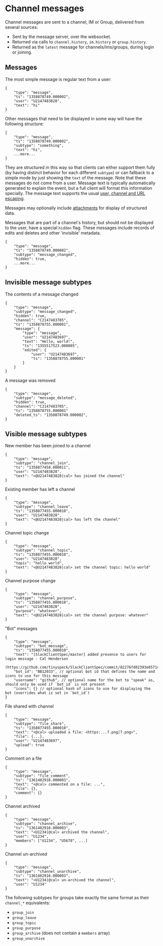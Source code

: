 # Channel messages

Channel messages are sent to a channel, IM or Group, delivered from several sources:

* Sent by the message server, over the websocket.
* Returned via calls to `channel.history`, `im.history` or `group.history`.
* Returned as the `latest` message for channels/ims/groups, during login or joining.


## Messages

The most simple message is regular text from a user:

	{
		"type": "message",
		"ts": "1358878749.000002",
		"user": "U2147483828",
		"text": "hi"
	}

Other messages that need to be displayed in some way will have the following structure:

	{
		"type": "message",
		"ts": "1358878749.000002",
		"subtype": "something",
		"text": "hi",
		...more...
	}

They are structured in this way so that clients can either support them fully (by having distinct 
behavior for each different `subtype`) or can fallback to a simple mode by just showing the `text` of 
the message. Note that these messages do not come from a user. Message text is typically automatically 
generated to explain the event, but a full client will format this information specially. The message
text supports the usual [user, channel and URL escaping](/docs/formatting).

Messages may optionally include [attachments](/docs/attachments) for display of structured data.

Messages that are part of a channel's history, but should not be displayed to the user, have a special
`hidden` flag. These messages include records of edits and deletes and other 'invisible' metadata.

	{
		"type": "message",
		"ts": "1358878749.000002",
		"subtype": "message_changed",
		"hidden": true,
		...more...
	}


## Invisible message subtypes

The contents of a message changed

	{
		"type": "message",
		"subtype": "message_changed",
		"hidden": true,
		"channel": "C2147483705",
		"ts": "1358878755.000001",
		"message": {
			"type": "message",
			"user": "U2147483697",
			"text": "Hello, world!",
			"ts": "1355517523.000005",
			"edited": {
				"user": "U2147483697",
				"ts": "1358878755.000001"
			}
		}
    }

A message was removed

	{
		"type": "message",
		"subtype": "message_deleted",
		"hidden": true,
		"channel": "C2147483705",
		"ts": "1358878755.000001"
		"deleted_ts": "1358878749.000002",
	}


## Visible message subtypes

New member has been joined to a channel

	{
		"type": "message",
		"subtype": "channel_join",
		"ts": "1358877458.000011",
		"user": "U2147483828",
		"text": "<@U2147483828|cal> has joined the channel"
	}

Existing member has left a channel

	{
		"type": "message",
		"subtype": "channel_leave",
		"ts": "1358877455.000010",
		"user": "U2147483828",
		"text": "<@U2147483828|cal> has left the channel"
	}

Channel topic change

	{
		"type": "message",
		"subtype": "channel_topic",
		"ts": "1358877455.000010",
		"user": "U2147483828",
		"topic": "hello world",
		"text": "<@U2147483828|cal> set the channel topic: hello world"
	}

Channel purpose change

	{
		"type": "message",
		"subtype": "channel_purpose",
		"ts": "1358877455.000010",
		"user": "U2147483828",
		"purpose": "whatever",
		"text": "<@U2147483828|cal> set the channel purpose: whatever"
	}

"Bot" messages

	{
		"type": "message",
		"subtype": "bot_message",
		"ts": "1358877455.000010",
		"text": "[SlackClientSpec/master] added presence to users for login message - Cal Henderson 
			(https://github.com/tinyspeck/SlackClientSpec/commit/82276fd02393e0571c38289ab887ed84f92a9519)",
		"bot_id": "BB12033", // optional bot id that defines the name and icons to use for this message
		"username": "github", // optional name for the bot to "speak" as, should only be used if `bot_id` is not present
		"icons": {} // optional hash of icons to use for displaying the bot (overrides what is set in `bot_id`)
	}

File shared with channel

	{
		"type": "message",
		"subtype": "file_share",
		"ts": "1358877455.000010",
		"text": "<@cal> uploaded a file: <https:...7.png|7.png>",
		"file": {...},
		"user": "U2147483697",
		"upload": true
	}

Comment on a file

	{
		"type": "message",
		"subtype": "file_comment",
		"ts": "1361482916.000003",
		"text": "<@cal> commented on a file: ...",
		"file": {},
		"comment": {}
	}

Channel archived

	{
		"type": "message",
		"subtype": "channel_archive",
		"ts": "1361482916.000003",
		"text": "<U1234|@cal> archived the channel",
		"user": "U1234",
		"members": ["U1234", "U5678", ...]
	}

Channel un-archived

	{
		"type": "message",
		"subtype": "channel_unarchive",
		"ts": "1361482916.000003",
		"text": "<U1234|@cal> un-archived the channel",
		"user": "U1234"
	}

The following subtypes for groups take exactly the same format as their `channel_*` equivalents:

* `group_join`
* `group_leave`
* `group_topic`
* `group_purpose`
* `group_archive` (does not contain a `members` array)
* `group_unarchive`
